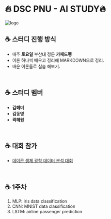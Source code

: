 # 🔥 DSC PNU - AI STUDY🔥

![logo](https://img.evbuc.com/https%3A%2F%2Fcdn.evbuc.com%2Fimages%2F81542471%2F372888659081%2F2%2Foriginal.png?w=225&auto=format%2Ccompress&q=75&sharp=10&s=0234d10bf1ec1af569c94ec16d4dcb3a)

## ☕️ 스터디 진행 방식
- 매주 __토요일__ 부산대 정문 __카페드펭__
- 이론 하나씩 배우고 정리해 MARKDOWN으로 정리.
- 배운 이론들로 실습 해보기.
<br>

## ☕️ 스터디 멤버
- **김혜미**
- __김동영__
- __곽혜원__

<br>

## ☕️ 대회 참가
- [데이콘 생체 광학 데이터 분석 대회](https://github.com/MIA-khm/202005_NIR_Analysis)
<br>

## ☕️ 1주차 
1. MLP: iris data classification
2. CNN: MNIST data classification
3. LSTM: airline passenger prediction

